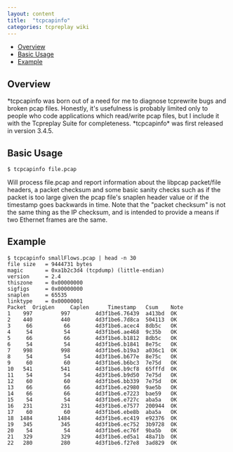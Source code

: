 ```yaml
---
layout: content
title:  "tcpcapinfo"
categories: tcpreplay wiki
---
```


- [Overview](#overview)
- [Basic Usage](#basic-usage)
- [Example](#example)


<h2><a name="overview"></a>Overview</h2>
*tcpcapinfo was born out of a need for me to diagnose tcprewrite bugs and broken pcap files. 
Honestly, it's usefulness is probably limited only to people who code applications which 
read/write pcap files, but I include it with the Tcpreplay Suite for completeness. 
*tcpcapinfo* was first released in version 3.4.5.

<h2><a name="basic-usage"></a>Basic Usage</h2>

```
$ tcpcapinfo file.pcap
```

Will process file.pcap and report information about the libpcap packet/file headers, 
a packet checksum and some basic sanity checks such as if the packet is too 
large given the pcap file's snaplen header value or if the timestamp goes backwards in time. 
Note that the "packet checksum" is not the same thing as the IP checksum, 
and is intended to provide a means if two Ethernet frames are the same.

<h2><a name="example"></a>Example</h2>

```
$ tcpcapinfo smallFlows.pcap | head -n 30
file size   = 9444731 bytes
magic       = 0xa1b2c3d4 (tcpdump) (little-endian)
version     = 2.4
thiszone    = 0x00000000
sigfigs     = 0x00000000
snaplen     = 65535
linktype    = 0x00000001
Packet	OrigLen		Caplen		Timestamp	Csum	Note
1	 997		 997		4d3f1be6.76439	a413bd	OK
2	 440		 440		4d3f1be6.7d8ca	504113	OK
3	  66		  66		4d3f1be6.acec4	8db5c	OK
4	  54		  54		4d3f1be6.ae468	9c35b	OK
5	  66		  66		4d3f1be6.b1812	8db5c	OK
6	  54		  54		4d3f1be6.b1841	8e75c	OK
7	 998		 998		4d3f1be6.b19a3	a036c1	OK
8	  54		  54		4d3f1be6.b677e	8e75c	OK
9	  60		  60		4d3f1be6.b6bc3	7e75d	OK
10	 541		 541		4d3f1be6.b9cf8	65fffd	OK
11	  54		  54		4d3f1be6.b9d50	7e75d	OK
12	  60		  60		4d3f1be6.bb339	7e75d	OK
13	  66		  66		4d3f1be6.e2980	9ae5b	OK
14	  66		  66		4d3f1be6.e7223	bae59	OK
15	  54		  54		4d3f1be6.e727c	aba5a	OK
16	 231		 231		4d3f1be6.e7577	200944	OK
17	  60		  60		4d3f1be6.ebe8b	aba5a	OK
18	1484		1484		4d3f1be6.ec419	e92376	OK
19	 345		 345		4d3f1be6.ec752	3b9728	OK
20	  54		  54		4d3f1be6.ec76f	9ba5b	OK
21	 329		 329		4d3f1be6.ed5a1	48a71b	OK
22	 280		 280		4d3f1be6.f27e8	3ad829	OK
```
